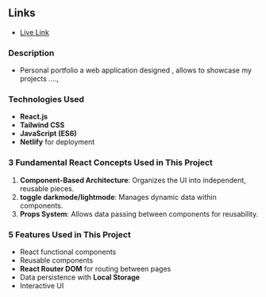 ## Links

- [Live Link](https://chimerical-pegasus-583c4b.netlify.app/)


### Description
- Personal portfolio   a web application designed , allows to showcase my projects ....,

### Technologies Used
- **React.js**
- **Tailwind CSS**
- **JavaScript (ES6)**
- **Netlify** for deployment

### 3 Fundamental React Concepts Used in This Project
1. **Component-Based Architecture**: Organizes the UI into independent, reusable pieces.
2. **toggle darkmode/lightmode**: Manages dynamic data within components.
3. **Props System**: Allows data passing between components for reusability.

### 5 Features Used in This Project
- React functional components
- Reusable components
- **React Router DOM** for routing between pages
- Data persistence with **Local Storage**
- Interactive UI  
